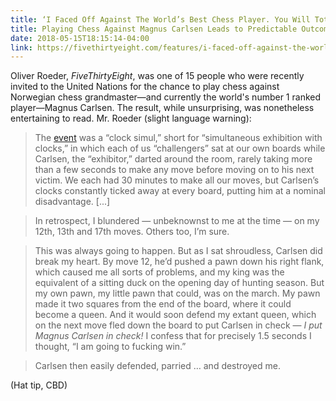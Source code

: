 ```yaml
---
title: ‘I Faced Off Against The World’s Best Chess Player. You Will Totally Believe What Happened Next.’
title: Playing Chess Against Magnus Carlsen Leads to Predictable Outcome
date: 2018-05-15T18:15:14-04:00
link: https://fivethirtyeight.com/features/i-faced-off-against-the-worlds-best-chess-player-you-will-totally-believe-what-happened-next/
---
```


Oliver Roeder, *FiveThirtyEight*, was one of 15 people who were recently invited to the United Nations for the chance to play chess against Norwegian chess grandmaster—and currently the world's number 1 ranked player—Magnus Carlsen. The result, while unsurprising, was nonetheless entertaining to read. Mr. Roeder (slight language warning): 

> The [event](https://www.norway.no/en/missions/un/events/chess-at-un-play-world-champion-magnus-carlsen/) was a “clock simul,” short for “simultaneous exhibition with clocks,” in which each of us “challengers” sat at our own boards while Carlsen, the “exhibitor,” darted around the room, rarely taking more than a few seconds to make any move before moving on to his next victim. We each had 30 minutes to make all our moves, but Carlsen’s clocks constantly ticked away at every board, putting him at a nominal disadvantage. [...]

> In retrospect, I blundered — unbeknownst to me at the time — on my 12th, 13th and 17th moves. Others too, I’m sure.

> This was always going to happen. But as I sat shroudless, Carlsen did break my heart. By move 12, he’d pushed a pawn down his right flank, which caused me all sorts of problems, and my king was the equivalent of a sitting duck on the opening day of hunting season. But my own pawn, my little pawn that could, was on the march. My pawn made it two squares from the end of the board, where it could become a queen. And it would soon defend my extant queen, which on the next move fled down the board to put Carlsen in check — *I put Magnus Carlsen in check!* I confess that for precisely 1.5 seconds I thought, “I am going to fucking win.”

> Carlsen then easily defended, parried … and destroyed me.

(Hat tip, CBD)